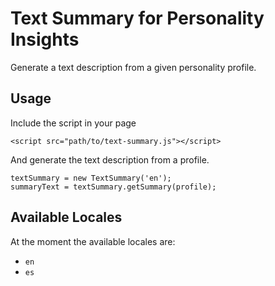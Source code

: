 # Text Summary for Personality Insights

Generate a text description from a given personality profile.

## Usage

Include the script in your page
```
<script src="path/to/text-summary.js"></script>
```
And generate the text description from a profile.
```
textSummary = new TextSummary('en');
summaryText = textSummary.getSummary(profile);
```

## Available Locales

At the moment the available locales are:
  - `en`
  - `es`
